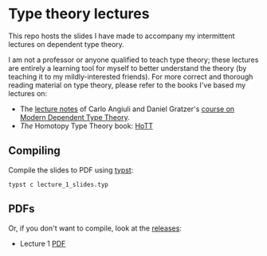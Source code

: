 # Type theory lectures

This repo hosts the slides I have made to accompany my intermittent lectures on dependent type theory.

I am not a professor or anyone qualified to teach type theory; these lectures are entirely a learning tool for myself to better understand the theory (by teaching it to my mildly-interested friends).
For more correct and thorough reading material on type theory, please refer to the books I've based my lectures on:

* The [lecture notes](https://www.danielgratzer.com/courses/type-theory-s-2024/lecture-notes.pdf) of Carlo Angiuli and Daniel Gratzer's [course on Modern Dependent Type Theory](https://www.danielgratzer.com/courses/type-theory-s-2024/).
* _The_ Homotopy Type Theory book: [HoTT](https://homotopytypetheory.org/book/)

## Compiling

Compile the slides to PDF using [typst](https://github.com/typst/typst):

```
typst c lecture_1_slides.typ
```

## PDFs

Or, if you don't want to compile, look at the [releases](https://github.com/zeroeightysix/tt-lectures/releases):

* Lecture 1 [PDF](https://github.com/zeroeightysix/tt-lectures/releases/download/1/lecture_1_slides.pdf)
